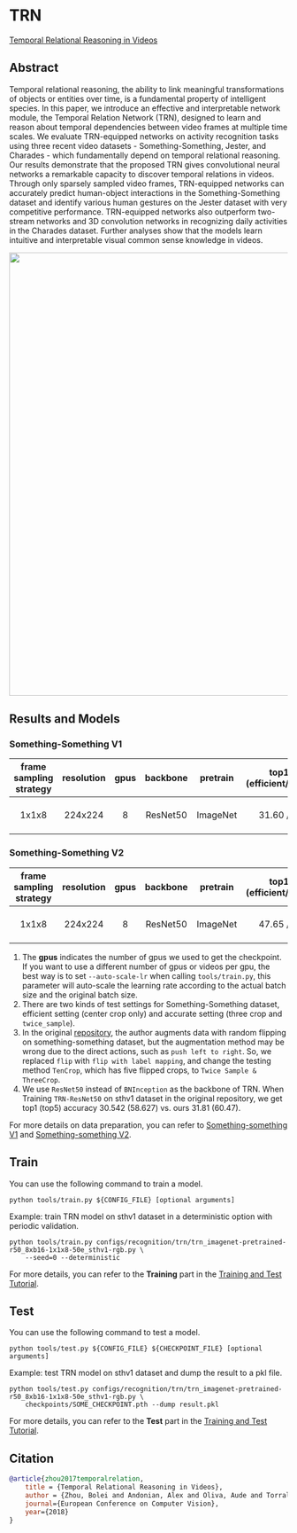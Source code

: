 # TRN

[Temporal Relational Reasoning in Videos](https://openaccess.thecvf.com/content_ECCV_2018/html/Bolei_Zhou_Temporal_Relational_Reasoning_ECCV_2018_paper.html)

<!-- [ALGORITHM] -->

## Abstract

<!-- [ABSTRACT] -->

Temporal relational reasoning, the ability to link meaningful transformations of objects or entities over time, is a fundamental property of intelligent species. In this paper, we introduce an effective and interpretable network module, the Temporal Relation Network (TRN), designed to learn and reason about temporal dependencies between video frames at multiple time scales. We evaluate TRN-equipped networks on activity recognition tasks using three recent video datasets - Something-Something, Jester, and Charades - which fundamentally depend on temporal relational reasoning. Our results demonstrate that the proposed TRN gives convolutional neural networks a remarkable capacity to discover temporal relations in videos. Through only sparsely sampled video frames, TRN-equipped networks can accurately predict human-object interactions in the Something-Something dataset and identify various human gestures on the Jester dataset with very competitive performance. TRN-equipped networks also outperform two-stream networks and 3D convolution networks in recognizing daily activities in the Charades dataset. Further analyses show that the models learn intuitive and interpretable visual common sense knowledge in videos.

<!-- [IMAGE] -->

<div align=center>
<img src="https://user-images.githubusercontent.com/34324155/143018998-d2120c3d-a9a7-4e4c-90b1-1e5ff1fd5f06.png" width="800"/>
</div>

## Results and Models

### Something-Something V1

| frame sampling strategy | resolution | gpus | backbone | pretrain | top1 acc (efficient/accurate) | top5 acc (efficient/accurate) |  testing protocol  | FLOPs  | params |        config         |        ckpt         |         log         |
| :---------------------: | :--------: | :--: | :------: | :------: | :---------------------------: | :---------------------------: | :----------------: | :----: | :----: | :-------------------: | :-----------------: | :-----------------: |
|          1x1x8          |  224x224   |  8   | ResNet50 | ImageNet |         31.60 / 33.65         |         60.15 / 62.22         | 16 clips x 10 crop | 42.94G | 26.64M | [config](/configs/recognition/trn/trn_imagenet-pretrained-r50_8xb16-1x1x8-50e_sthv1-rgb.py) | [ckpt](https://download.openmmlab.com/mmaction/v1.0/recognition/trn/trn_imagenet-pretrained-r50_8xb16-1x1x8-50e_sthv1-rgb/trn_imagenet-pretrained-r50_8xb16-1x1x8-50e_sthv1-rgb_20220815-e13db2e9.pth) | [log](https://download.openmmlab.com/mmaction/v1.0/recognition/trn/trn_imagenet-pretrained-r50_8xb16-1x1x8-50e_sthv1-rgb/trn_imagenet-pretrained-r50_8xb16-1x1x8-50e_sthv1-rgb.log) |

### Something-Something V2

| frame sampling strategy | resolution | gpus | backbone | pretrain | top1 acc (efficient/accurate) | top5 acc (efficient/accurate) |  testing protocol  | FLOPs  | params |        config         |        ckpt         |         log         |
| :---------------------: | :--------: | :--: | :------: | :------: | :---------------------------: | :---------------------------: | :----------------: | :----: | :----: | :-------------------: | :-----------------: | :-----------------: |
|          1x1x8          |  224x224   |  8   | ResNet50 | ImageNet |         47.65 / 51.20         |         76.27 / 78.42         | 16 clips x 10 crop | 42.94G | 26.64M | [config](/configs/recognition/trn/trn_imagenet-pretrained-r50_8xb16-1x1x8-50e_sthv2-rgb.py) | [ckpt](https://download.openmmlab.com/mmaction/v1.0/recognition/trn/trn_imagenet-pretrained-r50_8xb16-1x1x8-50e_sthv2-rgb/trn_imagenet-pretrained-r50_8xb16-1x1x8-50e_sthv2-rgb_20220815-e01617db.pth) | [log](https://download.openmmlab.com/mmaction/v1.0/recognition/trn/trn_imagenet-pretrained-r50_8xb16-1x1x8-50e_sthv2-rgb/trn_imagenet-pretrained-r50_8xb16-1x1x8-50e_sthv2-rgb.log) |

1. The **gpus** indicates the number of gpus we used to get the checkpoint. If you want to use a different number of gpus or videos per gpu, the best way is to set `--auto-scale-lr` when calling `tools/train.py`, this parameter will auto-scale the learning rate according to the actual batch size and the original batch size.
2. There are two kinds of test settings for Something-Something dataset, efficient setting (center crop only) and accurate setting (three crop and `twice_sample`).
3. In the original [repository](https://github.com/zhoubolei/TRN-pytorch), the author augments data with random flipping on something-something dataset, but the augmentation method may be wrong due to the direct actions, such as `push left to right`. So, we replaced `flip` with `flip with label mapping`, and change the testing method `TenCrop`, which has five flipped crops, to `Twice Sample & ThreeCrop`.
4. We use `ResNet50` instead of `BNInception` as the backbone of TRN. When Training `TRN-ResNet50` on sthv1 dataset in the original repository, we get top1 (top5) accuracy 30.542 (58.627) vs. ours 31.81 (60.47).

For more details on data preparation, you can refer to [Something-something V1](/tools/data/sthv1/README.md) and [Something-something V2](/tools/data/sthv2/README.md).

## Train

You can use the following command to train a model.

```shell
python tools/train.py ${CONFIG_FILE} [optional arguments]
```

Example: train TRN model on sthv1 dataset in a deterministic option with periodic validation.

```shell
python tools/train.py configs/recognition/trn/trn_imagenet-pretrained-r50_8xb16-1x1x8-50e_sthv1-rgb.py \
    --seed=0 --deterministic
```

For more details, you can refer to the **Training** part in the [Training and Test Tutorial](/docs/en/user_guides/train_test.md).

## Test

You can use the following command to test a model.

```shell
python tools/test.py ${CONFIG_FILE} ${CHECKPOINT_FILE} [optional arguments]
```

Example: test TRN model on sthv1 dataset and dump the result to a pkl file.

```shell
python tools/test.py configs/recognition/trn/trn_imagenet-pretrained-r50_8xb16-1x1x8-50e_sthv1-rgb.py \
    checkpoints/SOME_CHECKPOINT.pth --dump result.pkl
```

For more details, you can refer to the **Test** part in the [Training and Test Tutorial](/docs/en/user_guides/train_test.md).

## Citation

```BibTeX
@article{zhou2017temporalrelation,
    title = {Temporal Relational Reasoning in Videos},
    author = {Zhou, Bolei and Andonian, Alex and Oliva, Aude and Torralba, Antonio},
    journal={European Conference on Computer Vision},
    year={2018}
}
```
